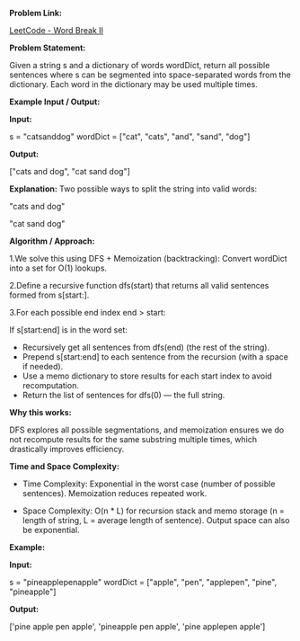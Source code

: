 **Problem Link:**

[LeetCode - Word Break II](https://leetcode.com/problems/word-break-ii/description/)

**Problem Statement:**

Given a string s and a dictionary of words wordDict, return all possible sentences where s can be segmented into space-separated words from the dictionary.
Each word in the dictionary may be used multiple times.

**Example Input / Output:**

**Input:**

s = "catsanddog"
wordDict = ["cat", "cats", "and", "sand", "dog"]


**Output:**

["cats and dog", "cat sand dog"]


**Explanation:**
Two possible ways to split the string into valid words:

"cats and dog"

"cat sand dog"

**Algorithm / Approach:**

1.We solve this using DFS + Memoization (backtracking): Convert wordDict into a set for O(1) lookups.

2.Define a recursive function dfs(start) that returns all valid sentences formed from s[start:].

3.For each possible end index end > start: 
  
  If s[start:end] is in the word set: 
  
- Recursively get all sentences from dfs(end) (the rest of the string).
- Prepend s[start:end] to each sentence from the recursion (with a space if needed).
- Use a memo dictionary to store results for each start index to avoid recomputation.
- Return the list of sentences for dfs(0) — the full string.

**Why this works:**

DFS explores all possible segmentations, and memoization ensures we do not recompute results for the same substring multiple times, which drastically improves efficiency.

**Time and Space Complexity:**

- Time Complexity: Exponential in the worst case (number of possible sentences). Memoization reduces repeated work.

- Space Complexity: O(n * L) for recursion stack and memo storage (n = length of string, L = average length of sentence). Output space can also be exponential.

**Example:**

**Input:**

s = "pineapplepenapple"
wordDict = ["apple", "pen", "applepen", "pine", "pineapple"]

**Output:**

['pine apple pen apple', 'pineapple pen apple', 'pine applepen apple']
